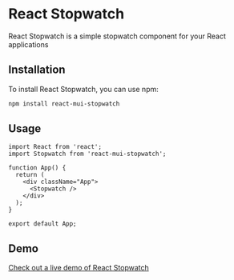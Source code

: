 # React Stopwatch

React Stopwatch is a simple stopwatch component for your React applications

## Installation

To install React Stopwatch, you can use npm:

```bash
npm install react-mui-stopwatch
```

## Usage

```
import React from 'react';
import Stopwatch from 'react-mui-stopwatch';

function App() {
  return (
    <div className="App">
      <Stopwatch />
    </div>
  );
}

export default App;
```

## Demo

[Check out a live demo of React Stopwatch](https://react-stopwatch.com/)
